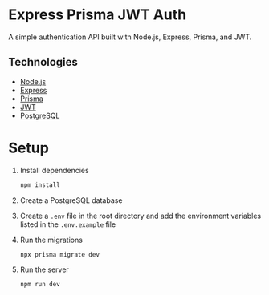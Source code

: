 # Express Prisma JWT Auth

A simple authentication API built with Node.js, Express, Prisma, and JWT.

## Technologies

- [Node.js](https://nodejs.org/en/)
- [Express](https://expressjs.com/)
- [Prisma](https://www.prisma.io/)
- [JWT](https://jwt.io/)
- [PostgreSQL](https://www.postgresql.org/)

# Setup

1. Install dependencies
    ```bash
    npm install
    ```
   
2. Create a PostgreSQL database

3. Create a `.env` file in the root directory and add the environment variables listed in the `.env.example` file

4. Run the migrations
    ```bash
    npx prisma migrate dev
    ```

5. Run the server
    ```bash
    npm run dev
    ```
